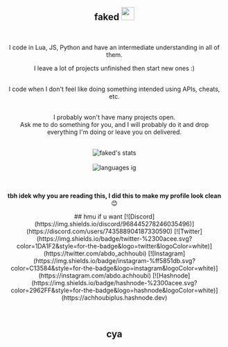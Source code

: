 <div align="center">
<h2> faked <img src="https://github.com/abdoachhoubi/abdoachhoubi/blob/main/gifs/Hi.gif" width="30"></h2>
<br />

I code in Lua, JS, Python and have an intermediate understanding in all of them.
<br />

I leave a lot of projects unfinished then start new ones :)
<br />
<br />

I code when I don't feel like doing something intended using APIs, cheats, etc.
<br />
<br />

I probably won't have many projects open.<br />
Ask me to do something for you, and I will probably do it and drop everything I'm doing or leave you on delivered.
<br />
<br />

<img align="center" src="https://github-readme-stats.vercel.app/api?username=n0tfaked&include_all_commits=true&count_private=true&show_icons=true&line_height=30&title_color=CDB4DB&icon_color=CDB4DB&text_color=D3D3D3&bg_color=0A0A0A" alt="faked's stats">
<br />
<br />
<img src="https://github-readme-stats.vercel.app/api/top-langs/?username=n0tfaked&layout=compact&theme=dark&bg_color=0A0A0A" alt="languages ig"/>
<br />
<br />
<br />

**tbh idek why you are reading this, I did this to make my profile look clean** 😊

</div>

<div align="center">
## hmu if u want
[![Discord](https://img.shields.io/discord/968445278246035496)](https://discord.com/users/743588904187330590)
[![Twitter](https://img.shields.io/badge/twitter-%2300acee.svg?color=1DA1F2&style=for-the-badge&logo=twitter&logoColor=white)](https://twitter.com/abdo_achhoubi)
[![Instagram](https://img.shields.io/badge/instagram-%ff5851db.svg?color=C13584&style=for-the-badge&logo=instagram&logoColor=white)](https://instagram.com/abdo.achhoubi)
[![Hashnode](https://img.shields.io/badge/hashnode-%2300acee.svg?color=2962FF&style=for-the-badge&logo=hashnode&logoColor=white)](https://achhoubiplus.hashnode.dev)
<br />
<br />
<br />

## cya
</div>

